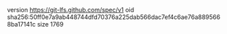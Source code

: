 version https://git-lfs.github.com/spec/v1
oid sha256:50ff0e7a9ab448744dfd70376a225dab566dac7ef4c6ae76a8895668ba17141c
size 1769
